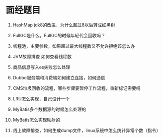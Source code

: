 # 面经题目

1. HashMap jdk8的改进，为什么超过8以后转成红黑树

2. FullGC是什么，FullGC的时候年轻代会回收吗？

3. 线程池，主要参数，如果超过最大线程数又不允许拒绝该怎么办

4. JVM故障排查 如何查看线程数

5. 商品信息写入es失败怎么处理

6. Dubbo服务端和消费端如何建立连接，如何通信

7. CMS垃圾回收的流程，哪些步骤要暂停工作流程，重新标记需要吗

8. LRU怎么实现，自己设计一个

9. MyBatis多个数据源的时候怎么处理的

10. MyBatis怎么实现映射的

11. 线上故障排查，如何生成dump文件，linux系统中怎么统计异常个数（指令）
